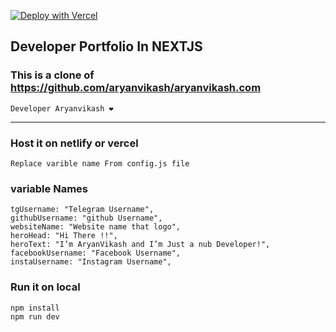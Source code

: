 [![Deploy with Vercel](https://vercel.co/button)](https://vercel.co/new/project?template=https://github.com/Mrvishal2k2/Mrvishal2k2.github.io)

## Developer Portfolio In NEXTJS

### This is a clone of https://github.com/aryanvikash/aryanvikash.com 

    Developer Aryanvikash ❤️ 
   
____
### Host it on netlify or vercel

    Replace varible name From config.js file

### variable Names

    tgUsername: "Telegram Username",
    githubUsername: "github Username",
    websiteName: "Website name that logo",
    heroHead: "Hi There !!",
    heroText: "I’m AryanVikash and I’m Just a nub Developer!",
    facebookUsername: "Facebook Username",
    instaUsername: "Instagram Username",

### Run it on local
    npm install
    npm run dev
